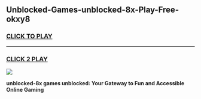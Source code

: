 
## Unblocked-Games-unblocked-8x-Play-Free-okxy8
<h3>
<a href="https://premium76.site?title=unblocked-8x&ref=18A1">CLICK TO PLAY</a></h3>
<hr>

<h3>
<a href="https://premium76.site?title=unblocked-8x&ref=18A1">CLICK 2 PLAY</a>
  
</h3>

<a href="https://premium76.site?title=unblocked-8x&ref=18A1"><img src="https://clearcache.store/games.png"></a>


**unblocked-8x games unblocked: Your Gateway to Fun and Accessible Online Gaming**
